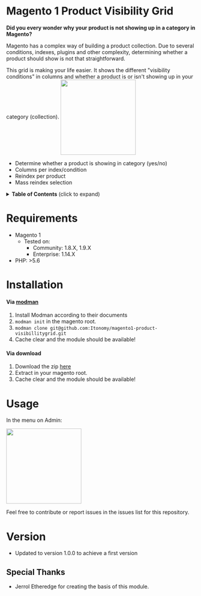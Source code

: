 # Magento 1 Product Visibility Grid

**Did you every wonder why your product is not showing up in a category in Magento?**

Magento has a complex way of building a product collection. Due to several conditions, indexes, plugins and other complexity, determining whether a product should show is not that straightforward. 

This grid is making your life easier. It shows the different "visibility conditions" in columns and whether a product is or isn't showing up in your category (collection).
<img align="center" src="https://i.imgur.com/jcAVpde.png" height="200">
* Determine whether a product is showing in category (yes/no)
* Columns per index/condition
* Reindex per product
* Mass reindex selection

<details>
 <summary><strong>Table of Contents</strong> (click to expand)</summary>
* [Requirements](#-requirements)
* [Installation](#-installation)
* [Usage](#️-usage)
* [Version](#️-version)
* [Special Thanks](#️-special-thanks)
* [License](https://github.com/Itonomy/magento1-product-visibillitygrid/blob/master/LICENSE)
</details>

# Requirements

- Magento 1
  - Tested on:
    - Community: 1.8.X, 1.9.X
    - Enterprise: 1.14.X
- PHP: >5.6

# Installation

#### Via [modman](https://github.com/colinmollenhour/modman)
1. Install Modman according to their documents
2. `modman init` in the magento root.
3. `modman clone git@github.com:Itonomy/magento1-product-visibillitygrid.git`
4. Cache clear and the module should be available!

#### Via download
1. Download the zip [here](https://github.com/Itonomy/magento1-product-visibillitygrid/archive/master.zip)
2. Extract in your magento root.
3. Cache clear and the module should be available!

# Usage

In the menu on Admin:

<img align="center" src="https://i.imgur.com/Ag2atIi.png" height="200">


Feel free to contribute or report issues in the issues list for this repository.

# Version

- Updated to version 1.0.0 to achieve a first version

## Special Thanks

* Jerrol Etheredge for creating the basis of this module.